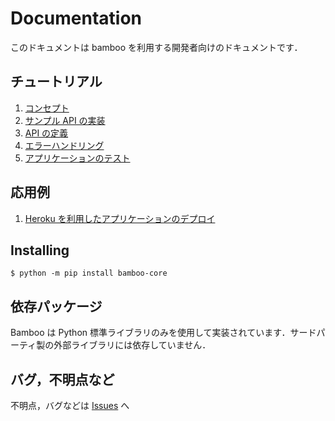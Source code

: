 # Documentation
このドキュメントは bamboo を利用する開発者向けのドキュメントです．

## チュートリアル
1. [コンセプト](tutrials/1_concept.md)
2. [サンプル API の実装](tutrials/2_sample_api.md)
3. [API の定義](tutrials/3_define_API.md)
4. [エラーハンドリング](tutrials/4_error_handling.md)
5. [アプリケーションのテスト](tutrials/5_test.md)

## 応用例
1. [Heroku を利用したアプリケーションのデプロイ](applications/heroku_deployment.md)

## Installing
```
$ python -m pip install bamboo-core
```

## 依存パッケージ
Bamboo は Python 標準ライブラリのみを使用して実装されています．サードパーティ製の外部ライブラリには依存していません．

## バグ，不明点など
不明点，バグなどは [Issues](https://github.com/jjj999/bamboo/issues) へ